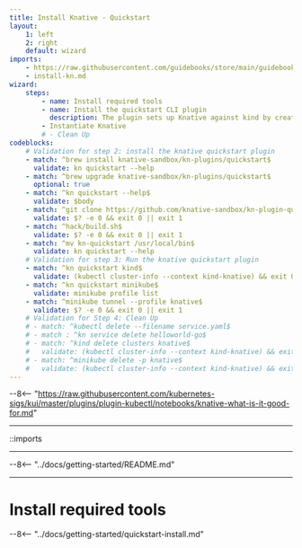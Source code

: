 ```yaml
---
title: Install Knative - Quickstart
layout:
    1: left
    2: right
    default: wizard
imports:
    - https://raw.githubusercontent.com/guidebooks/store/main/guidebooks/kubernetes/kubectl.md
    - install-kn.md
wizard:
    steps:
        - name: Install required tools
        - name: Install the quickstart CLI plugin
          description: The plugin sets up Knative against kind by creating a kind cluster populated with Knative
        - Instantiate Knative
        # - Clean Up
codeblocks:
    # Validation for step 2: install the knative quickstart plugin
    - match: ^brew install knative-sandbox/kn-plugins/quickstart$
      validate: kn quickstart --help
    - match: ^brew upgrade knative-sandbox/kn-plugins/quickstart$
      optional: true
    - match: ^kn quickstart --help$
      validate: $body
    - match: ^git clone https://github.com/knative-sandbox/kn-plugin-quickstart.git
      validate: $? -e 0 && exit 0 || exit 1
    - match: ^hack/build.sh$
      validate: $? -e 0 && exit 0 || exit 1
    - match: ^mv kn-quickstart /usr/local/bin$
      validate: kn quickstart --help
    # Validation for step 3: Run the knative quickstart plugin
    - match: ^kn quickstart kind$
      validate: (kubectl cluster-info --context kind-knative) && exit 0 || exit 1
    - match: ^kn quickstart minikube$
      validate: minikube profile list
    - match: ^minikube tunnel --profile knative$
      validate: $? -e 0 && exit 0 || exit 1
    # Validation for Step 4: Clean Up
    # - match: ^kubectl delete --filename service.yaml$
    # - match : ^kn service delete helloworld-go$
    # - match: ^kind delete clusters knative$
    #   validate: (kubectl cluster-info --context kind-knative) && exit 1 || exit 0
    # - match: ^minikube delete -p knative$
    #   validate: (kubectl cluster-info --context kind-knative) && exit 1 || exit 0
---
```


--8<-- "https://raw.githubusercontent.com/kubernetes-sigs/kui/master/plugins/plugin-kubectl/notebooks/knative-what-is-it-good-for.md"

---

::imports

---

--8<-- "../docs/getting-started/README.md"

---

# Install required tools

--8<-- "../docs/getting-started/quickstart-install.md"

<!-- --8<-- "../docs/getting-started/clean-up.md" -->
